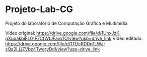 # Projeto-Lab-CG

Projeto do laboratório de Computação Gráfica e Multimídia

Vídeo original: https://drive.google.com/file/d/1UhxJzK-gXuoakbiFL01F7CfWtJFavx1O/view?usp=drive_link                                                                       Vídeo editado: https://drive.google.com/file/d/1TDeRDDq1LWJ-sQa2LLjZVbz4TwgryDdI/view?usp=drive_link
